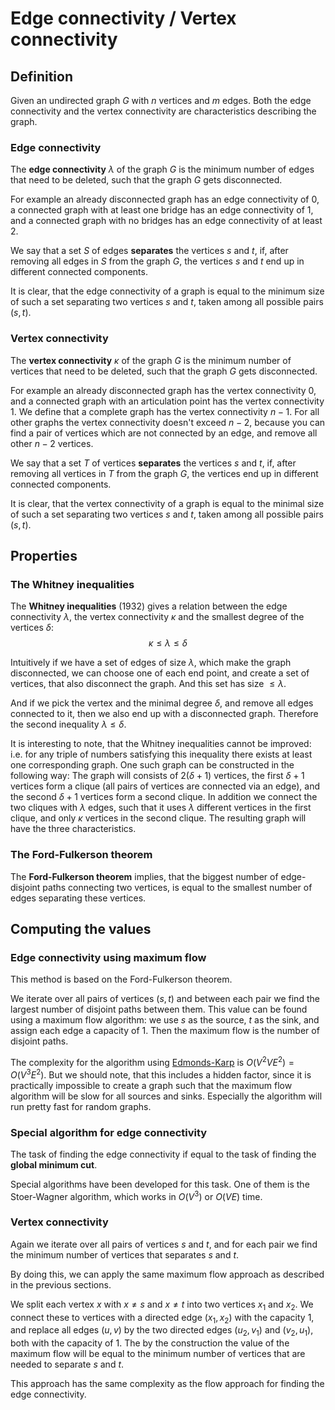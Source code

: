 # Edge connectivity / Vertex connectivity

## Definition

Given an undirected graph $G$ with $n$ vertices and $m$ edges.
Both the edge connectivity and the vertex connectivity are characteristics describing the graph.

### Edge connectivity

The **edge connectivity** $\lambda$ of the graph $G$ is the minimum number of edges that need to be deleted, such that the graph $G$ gets disconnected.

For example an already disconnected graph has an edge connectivity of $0$, a connected graph with at least one bridge has an edge connectivity of $1$, and a connected graph with no bridges has an edge connectivity of at least $2$.

We say that a set $S$ of edges **separates** the vertices $s$ and $t$, if, after removing all edges in $S$ from the graph $G$, the vertices $s$ and $t$ end up in different connected components.

It is clear, that the edge connectivity of a graph is equal to the minimum size of such a set separating two vertices $s$ and $t$, taken among all possible pairs $(s, t)$.

### Vertex connectivity

The **vertex connectivity** $\kappa$ of the graph $G$ is the minimum number of vertices that need to be deleted, such that the graph $G$ gets disconnected.

For example an already disconnected graph has the vertex connectivity $0$, and a connected graph with an articulation point has the vertex connectivity $1$.
We define that a complete graph has the vertex connectivity $n-1$.
For all other graphs the vertex connectivity doesn't exceed $n-2$, because you can find a pair of vertices which are not connected by an edge, and remove all other $n-2$ vertices.

We say that a set $T$ of vertices **separates** the vertices $s$ and $t$, if, after removing all vertices in $T$ from the graph $G$, the vertices end up in different connected components.

It is clear, that the vertex connectivity of a graph is equal to the minimal size of such a set separating two vertices $s$ and $t$, taken among all possible pairs $(s, t)$.

## Properties

### The Whitney inequalities

The **Whitney inequalities** (1932) gives a relation between the edge connectivity $\lambda$, the vertex connectivity $\kappa$ and the smallest degree of the vertices $\delta$:
$$\kappa \le \lambda \le \delta$$

Intuitively if we have a set of edges of size $\lambda$, which make the graph disconnected, we can choose one of each end point, and create a set of vertices, that also disconnect the graph.
And this set has size $\le \lambda$.

And if we pick the vertex and the minimal degree $\delta$, and remove all edges connected to it, then we also end up with a disconnected graph.
Therefore the second inequality $\lambda \le \delta$.

It is interesting to note, that the Whitney inequalities cannot be improved:
i.e. for any triple of numbers satisfying this inequality there exists at least one corresponding graph.
One such graph can be constructed in the following way:
The graph will consists of $2(\delta + 1)$ vertices, the first $\delta + 1$ vertices form a clique (all pairs of vertices are connected via an edge), and the second $\delta + 1$ vertices form a second clique.
In addition we connect the two cliques with $\lambda$ edges, such that it uses $\lambda$ different vertices in the first clique, and only $\kappa$ vertices in the second clique.
The resulting graph will have the three characteristics.

### The Ford-Fulkerson theorem

The **Ford-Fulkerson theorem** implies, that the biggest number of edge-disjoint paths connecting two vertices, is equal to the smallest number of edges separating these vertices.

## Computing the values

### Edge connectivity using maximum flow

This method is based on the Ford-Fulkerson theorem.

We iterate over all pairs of vertices $(s, t)$ and between each pair we find the largest number of disjoint paths between them.
This value can be found using a maximum flow algorithm:
we use $s$ as the source, $t$ as the sink, and assign each edge a capacity of $1$.
Then the maximum flow is the number of disjoint paths.

The complexity for the algorithm using [Edmonds-Karp](./graph/edmonds_karp/) is $O(V^2 V E^2) = O(V^3 E^2)$.
But we should note, that this includes a hidden factor, since it is practically impossible to create a graph such that the maximum flow algorithm will be slow for all sources and sinks.
Especially the algorithm will run pretty fast for random graphs.

### Special algorithm for edge connectivity

The task of finding the edge connectivity if equal to the task of finding the **global minimum cut**.

Special algorithms have been developed for this task.
One of them is the Stoer-Wagner algorithm, which works in $O(V^3)$ or $O(V E)$ time.

### Vertex connectivity

Again we iterate over all pairs of vertices $s$ and $t$, and for each pair we find the minimum number of vertices that separates $s$ and $t$.

By doing this, we can apply the same maximum flow approach as described in the previous sections.

We split each vertex $x$ with $x \neq s$ and $x \neq t$ into two vertices $x_1$ and $x_2$.
We connect these to vertices with a directed edge $(x_1, x_2)$ with the capacity $1$, and replace all edges $(u, v)$ by the two directed edges $(u_2, v_1)$ and $(v_2, u_1)$, both with the capacity of 1.
The by the construction the value of the maximum flow will be equal to the minimum number of vertices that are needed to separate $s$ and $t$.

This approach has the same complexity as the flow approach for finding the edge connectivity.
